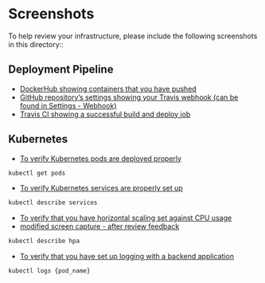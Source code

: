 # Screenshots
To help review your infrastructure, please include the following screenshots in this directory::

## Deployment Pipeline
* [DockerHub showing containers that you have pushed](https://github.com/rrprajiv/udagram-microservice/blob/main/screenshots/exhibit-1-dockerhub-images.jpg)
* [GitHub repository’s settings showing your Travis webhook (can be found in Settings - Webhook)](https://github.com/rrprajiv/udagram-microservice/blob/main/screenshots/exhibit-2b-travis-github-integration.jpg)
* [Travis CI showing a successful build and deploy job](https://github.com/rrprajiv/udagram-microservice/blob/main/screenshots/exhibit-2a-travis-build-history.jpg)

## Kubernetes
* [To verify Kubernetes pods are deployed properly](https://github.com/rrprajiv/udagram-microservice/blob/main/screenshots/exhibit-4-get-pods.jpg)
```bash
kubectl get pods
```
* [To verify Kubernetes services are properly set up](https://github.com/rrprajiv/udagram-microservice/blob/main/screenshots/exhibit-3-deployments.jpg)
```bash
kubectl describe services
```
* [To verify that you have horizontal scaling set against CPU usage](https://github.com/rrprajiv/udagram-microservice/blob/main/screenshots/exhibit-8-describe-hpa.jpg)
*    [modified screen capture - after review feedback](https://github.com/rrprajiv/udagram-microservice/blob/main/screenshots/exhibit-11-describe-hpa.jpg)
```bash
kubectl describe hpa
```
* [To verify that you have set up logging with a backend application](https://github.com/rrprajiv/udagram-microservice/blob/main/screenshots/exhibit-9-backend-logs.jpg)
```bash
kubectl logs {pod_name}
```
